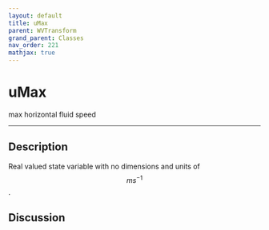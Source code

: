```yaml
---
layout: default
title: uMax
parent: WVTransform
grand_parent: Classes
nav_order: 221
mathjax: true
---
```


#  uMax

max horizontal fluid speed


---

## Description
Real valued state variable with no dimensions and units of $$m s^{-1}$$.

## Discussion

